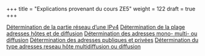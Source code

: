 +++
title = "Explications provenant du cours ZE5"
weight = 122
draft = true
+++

[Détermination de la partie réseau d’une IPv4]()
[Détermination de la plage adresses hôtes et de diffusion]()
[Détermination des adresses mono- multi- ou diffusion]()
[Détermination des adresses publiques et privées]()
[Détermination du type adresses reseau hôte multidiffusion ou diffusion]()
